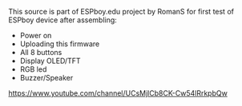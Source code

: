 This source is part of ESPboy.edu project by RomanS
for first test of ESPboy device after assembling:

- Power on
- Uploading this firmware 
- All 8 buttons
- Display OLED/TFT
- RGB led
- Buzzer/Speaker

https://www.youtube.com/channel/UCsMjlCb8CK-Cw54lRrkpbQw
